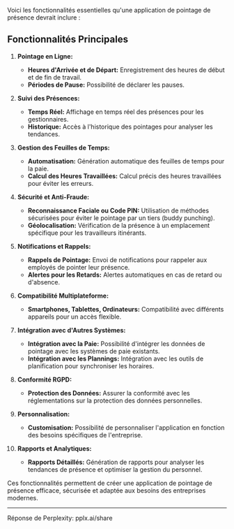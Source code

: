 Voici les fonctionnalités essentielles qu'une application de pointage de présence devrait inclure :

## Fonctionnalités Principales

1. **Pointage en Ligne:**
   - **Heures d'Arrivée et de Départ:** Enregistrement des heures de début et de fin de travail.
   - **Périodes de Pause:** Possibilité de déclarer les pauses.

2. **Suivi des Présences:**
   - **Temps Réel:** Affichage en temps réel des présences pour les gestionnaires.
   - **Historique:** Accès à l'historique des pointages pour analyser les tendances.

3. **Gestion des Feuilles de Temps:**
   - **Automatisation:** Génération automatique des feuilles de temps pour la paie.
   - **Calcul des Heures Travaillées:** Calcul précis des heures travaillées pour éviter les erreurs.

4. **Sécurité et Anti-Fraude:**
   - **Reconnaissance Faciale ou Code PIN:** Utilisation de méthodes sécurisées pour éviter le pointage par un tiers (buddy punching).
   - **Géolocalisation:** Vérification de la présence à un emplacement spécifique pour les travailleurs itinérants.

5. **Notifications et Rappels:**
   - **Rappels de Pointage:** Envoi de notifications pour rappeler aux employés de pointer leur présence.
   - **Alertes pour les Retards:** Alertes automatiques en cas de retard ou d'absence.

6. **Compatibilité Multiplateforme:**
   - **Smartphones, Tablettes, Ordinateurs:** Compatibilité avec différents appareils pour un accès flexible.

7. **Intégration avec d'Autres Systèmes:**
   - **Intégration avec la Paie:** Possibilité d'intégrer les données de pointage avec les systèmes de paie existants.
   - **Intégration avec les Plannings:** Intégration avec les outils de planification pour synchroniser les horaires.

8. **Conformité RGPD:**
   - **Protection des Données:** Assurer la conformité avec les réglementations sur la protection des données personnelles.

9. **Personnalisation:**
   - **Customisation:** Possibilité de personnaliser l'application en fonction des besoins spécifiques de l'entreprise.

10. **Rapports et Analytiques:**
    - **Rapports Détaillés:** Génération de rapports pour analyser les tendances de présence et optimiser la gestion du personnel.

Ces fonctionnalités permettent de créer une application de pointage de présence efficace, sécurisée et adaptée aux besoins des entreprises modernes.


---
Réponse de Perplexity: pplx.ai/share